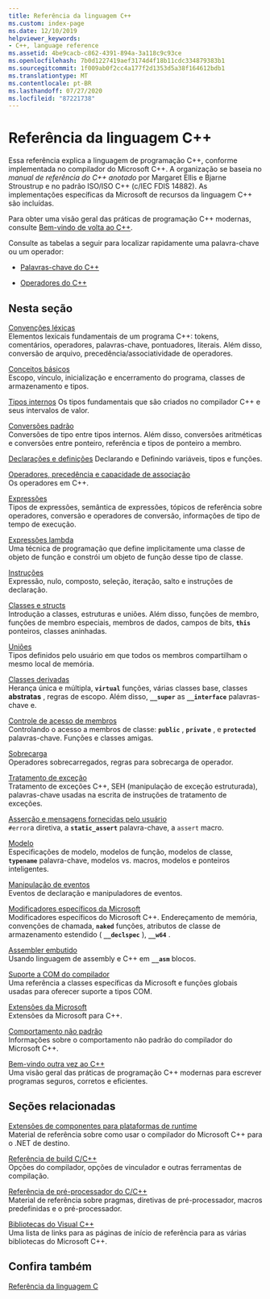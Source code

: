 ```yaml
---
title: Referência da linguagem C++
ms.custom: index-page
ms.date: 12/10/2019
helpviewer_keywords:
- C++, language reference
ms.assetid: 4be9cacb-c862-4391-894a-3a118c9c93ce
ms.openlocfilehash: 7b0d1227419aef3174d4f18b11cdc334879383b1
ms.sourcegitcommit: 1f009ab0f2cc4a177f2d1353d5a38f164612bdb1
ms.translationtype: MT
ms.contentlocale: pt-BR
ms.lasthandoff: 07/27/2020
ms.locfileid: "87221738"
---
```

# <a name="c-language-reference"></a>Referência da linguagem C++

Essa referência explica a linguagem de programação C++, conforme implementada no compilador do Microsoft C++. A organização se baseia no *manual de referência do C++ anotado* por Margaret Ellis e Bjarne Stroustrup e no padrão ISO/ISO C++ (c/IEC FDIS 14882). As implementações específicas da Microsoft de recursos da linguagem C++ são incluídas.

Para obter uma visão geral das práticas de programação C++ modernas, consulte [Bem-vindo de volta ao C++](welcome-back-to-cpp-modern-cpp.md).

Consulte as tabelas a seguir para localizar rapidamente uma palavra-chave ou um operador:

- [Palavras-chave do C++](../cpp/keywords-cpp.md)

- [Operadores do C++](../cpp/cpp-built-in-operators-precedence-and-associativity.md)

## <a name="in-this-section"></a>Nesta seção

[Convenções léxicas](../cpp/lexical-conventions.md)<br/>
Elementos lexicais fundamentais de um programa C++: tokens, comentários, operadores, palavras-chave, pontuadores, literais. Além disso, conversão de arquivo, precedência/associatividade de operadores.

[Conceitos básicos](../cpp/basic-concepts-cpp.md)<br/>
Escopo, vínculo, inicialização e encerramento do programa, classes de armazenamento e tipos.

[Tipos internos](fundamental-types-cpp.md) Os tipos fundamentais que são criados no compilador C++ e seus intervalos de valor.

[Conversões padrão](../cpp/standard-conversions.md)<br/>
Conversões de tipo entre tipos internos. Além disso, conversões aritméticas e conversões entre ponteiro, referência e tipos de ponteiro a membro.

[Declarações e definições](declarations-and-definitions-cpp.md) Declarando e Definindo variáveis, tipos e funções.

[Operadores, precedência e capacidade de associação](../cpp/cpp-built-in-operators-precedence-and-associativity.md)<br/>
Os operadores em C++.

[Expressões](../cpp/expressions-cpp.md)<br/>
Tipos de expressões, semântica de expressões, tópicos de referência sobre operadores, conversão e operadores de conversão, informações de tipo de tempo de execução.

[Expressões lambda](../cpp/lambda-expressions-in-cpp.md)<br/>
Uma técnica de programação que define implicitamente uma classe de objeto de função e constrói um objeto de função desse tipo de classe.

[Instruções](../cpp/statements-cpp.md)<br/>
Expressão, nulo, composto, seleção, iteração, salto e instruções de declaração.

[Classes e structs](../cpp/classes-and-structs-cpp.md)<br/>
Introdução a classes, estruturas e uniões. Além disso, funções de membro, funções de membro especiais, membros de dados, campos de bits, **`this`** ponteiros, classes aninhadas.

[Uniões](unions.md)<br/>
Tipos definidos pelo usuário em que todos os membros compartilham o mesmo local de memória.

[Classes derivadas](../cpp/inheritance-cpp.md)<br/>
Herança única e múltipla, **`virtual`** funções, várias classes base, classes **abstratas** , regras de escopo. Além disso, **`__super`** as **`__interface`** palavras-chave e.

[Controle de acesso de membros](../cpp/member-access-control-cpp.md)<br/>
Controlando o acesso a membros de classe: **`public`** , **`private`** , e **`protected`** palavras-chave. Funções e classes amigas.

[Sobrecarga](operator-overloading.md)<br/>
Operadores sobrecarregados, regras para sobrecarga de operador.

[Tratamento de exceção](../cpp/exception-handling-in-visual-cpp.md)<br/>
Tratamento de exceções C++, SEH (manipulação de exceção estruturada), palavras-chave usadas na escrita de instruções de tratamento de exceções.

[Asserção e mensagens fornecidas pelo usuário](../cpp/assertion-and-user-supplied-messages-cpp.md)<br/>
`#error`a diretiva, a **`static_assert`** palavra-chave, a `assert` macro.

[Modelo](../cpp/templates-cpp.md)<br/>
Especificações de modelo, modelos de função, modelos de classe, **`typename`** palavra-chave, modelos vs. macros, modelos e ponteiros inteligentes.

[Manipulação de eventos](../cpp/event-handling.md)<br/>
Eventos de declaração e manipuladores de eventos.

[Modificadores específicos da Microsoft](../cpp/microsoft-specific-modifiers.md)<br/>
Modificadores específicos do Microsoft C++. Endereçamento de memória, convenções de chamada, **`naked`** funções, atributos de classe de armazenamento estendido ( **`__declspec`** ), **`__w64`** .

[Assembler embutido](../assembler/inline/inline-assembler.md)<br/>
Usando linguagem de assembly e C++ em **`__asm`** blocos.

[Suporte a COM do compilador](../cpp/compiler-com-support.md)<br/>
Uma referência a classes específicas da Microsoft e funções globais usadas para oferecer suporte a tipos COM.

[Extensões da Microsoft](../cpp/microsoft-extensions.md)<br/>
Extensões da Microsoft para C++.

[Comportamento não padrão](../cpp/nonstandard-behavior.md)<br/>
Informações sobre o comportamento não padrão do compilador do Microsoft C++.

[Bem-vindo outra vez ao C++](welcome-back-to-cpp-modern-cpp.md)<br/>
Uma visão geral das práticas de programação C++ modernas para escrever programas seguros, corretos e eficientes.

## <a name="related-sections"></a>Seções relacionadas

[Extensões de componentes para plataformas de runtime](../extensions/component-extensions-for-runtime-platforms.md)<br/>
Material de referência sobre como usar o compilador do Microsoft C++ para o .NET de destino.

[Referência de build C/C++](../build/reference/c-cpp-building-reference.md)<br/>
Opções do compilador, opções de vinculador e outras ferramentas de compilação.

[Referência de pré-processador do C/C++](../preprocessor/c-cpp-preprocessor-reference.md)<br/>
Material de referência sobre pragmas, diretivas de pré-processador, macros predefinidas e o pré-processador.

[Bibliotecas do Visual C++](../standard-library/cpp-standard-library-reference.md)<br/>
Uma lista de links para as páginas de início de referência para as várias bibliotecas do Microsoft C++.

## <a name="see-also"></a>Confira também

[Referência da linguagem C](../c-language/c-language-reference.md)

